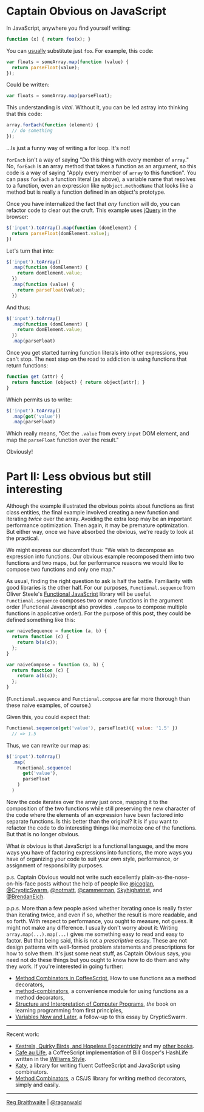 # Captain Obvious on JavaScript

In JavaScript, anywhere you find yourself writing:

```javascript
function (x) { return foo(x); }
```
  
You can [usually][awb] substitute just `foo`. For example, this code:

[awb]: http://www.wirfs-brock.com/allen/posts/166 "A JavaScript Optional Argument Hazard"

```javascript
var floats = someArray.map(function (value) {
  return parseFloat(value);
});
```
  
Could be written:

```javascript
var floats = someArray.map(parseFloat);
```
  
This understanding is *vital*. Without it, you can be led astray into thinking that this code:

```javascript
array.forEach(function (element) {
  // do something
});
```
  
...Is just a funny way of writing a for loop. It's not!

`forEach` isn't a way of saying "Do this thing with every member of `array`." No, `forEach` is an array method that takes a function as an argument, so this code is a way of saying "Apply every member of `array` to this function". You can pass `forEach` a function literal (as above), a variable name that resolves to a function, even an expression like `myObject.methodName` that looks like a method but is really a function defined in an object's prototype.

Once you have internalized the fact that *any* function will do, you can refactor code to clear out the cruft. This example uses [jQuery][j] in the browser:

[j]: http://jquery.org

```javascript
$('input').toArray().map(function (domElement) {
  return parseFloat(domElement.value);
})
```
  
Let's turn that into:

```javascript
$('input').toArray()
  .map(function (domElement) {
    return domElement.value;
  })
  .map(function (value) {
    return parseFloat(value);
  })
```
  
And thus:

```javascript
$('input').toArray()
  .map(function (domElement) {
    return domElement.value;
  })
  .map(parseFloat)
```
Once you get started turning function literals into other expressions, you can't stop. The next step on the road to addiction is using functions that return functions:

```javascript
function get (attr) {
  return function (object) { return object[attr]; }
}
```

Which permits us to write:

```javascript
$('input').toArray()
  .map(get('value'))
  .map(parseFloat)
```
  
Which really means, "Get the `.value` from every `input` DOM element, and map the `parseFloat` function over the result."

Obviously!

# Part II: Less obvious but still interesting

Although the example illustrated the obvious points about functions as first class entities, the final example involved creating a new function and iterating *twice* over the array. Avoiding the extra loop may be an important performance optimization. Then again, it may be premature optimization. But either way, once we have absorbed the obvious, we're ready to look at the practical. 

We might express our discomfort thus: "We wish to decompose an expression into functions. Our obvious example recomposed them into two functions and two maps, but for performance reasons we would like to compose two functions and only one map."

As usual, finding the right question to ask is half the battle. Familiarity with good libraries is the other half. For our purposes, `Functional.sequence` from Oliver Steele's [Functional JavaScript][fj] library will be useful. `Functional.sequence` composes two or more functions in the argument order (Functional Javascript also provides `.compose` to compose multiple functions in applicative order). For the purpose of this post, they could be defined something like this:

[fj]: http://osteele.com/sources/javascript/functional/

```javascript
var naiveSequence = function (a, b) {
  return function (c) { 
    return b(a(c));
  };
}

var naiveCompose = function (a, b) {
  return function (c) { 
    return a(b(c));
  };
}
```

(`Functional.sequence` and `Functional.compose` are far more thorough than these naive examples, of course.)

Given this, you could expect that:

```javascript
Functional.sequence(get('value'), parseFloat)({ value: '1.5' })
  // => 1.5
```

Thus, we can rewrite our map as:

```javascript
$('input').toArray()
  .map(
    Functional.sequence(
      get('value'),
      parseFloat
    )
  )
```

Now the code iterates over the array just once, mapping it to the composition of the two functions while still preserving the new character of the code where the elements of an expression have been factored into separate functions. Is this better than the original? It is if you want to refactor the code to do interesting things like memoize one of the functions. But that is no longer obvious.

What *is* obvious is that JavaScript is a functional language, and the more ways you have of factoring expressions into functions, the more ways you have of organizing your code to suit your own style, performance, or assignment of responsibility purposes.

p.s. Captain Obvious would not write such excellently plain-as-the-nose-on-his-face posts without the help of people like [@jcoglan](https://twitter.com/#!/jcoglan), [@CrypticSwarm](https://twitter.com/#!/CrypticSwarm), [@notmatt](https://twitter.com/#!/notmatt), [@cammerman](https://twitter.com/#!/cammerman), [Skyhighatrist](http://www.reddit.com/user/Skyhighatrist), and [@BrendanEich](https://twitter.com/#!/BrendanEich).

p.p.s. More than a few people asked whether iterating once is really faster than iterating twice, and even if so, whether the result is more readable, and so forth. With respect to performance, you ought to measure, not guess. It might not make any difference. I usually don't worry about it: Writing `array.map(...).map(...)` gives me something easy to read and easy to factor. But that being said, this is not a *prescriptive* essay. These are not design patterns with well-formed problem statements and prescriptions for how to solve them. It's just some neat stuff, as Captain Obvious says, you need not do these things but you ought to know how to do them and why they work. If you're interested in going further:

* [Method Combinators in CoffeeScript], How to use functions as a method decorators,
* [method-combinators], a convenience module for using functions as a method decorators,
* [Structure and Interpretation of Computer Programs][sicp], *the* book on learning programming from first principles,
* [Variables Now and Later][vnl], a follow-up to this essay by CrypticSwarm.

[pi]: https://developer.mozilla.org/en/JavaScript/Reference/Global_Objects/parseInt
[pf]: https://developer.mozilla.org/en/JavaScript/Reference/Global_Objects/parseFloat
[vnl]: http://crypticswarm.com/variables-now-and-later
[sicp]: http://mitpress.mit.edu/sicp/
[method-combinators]: https://github.com/raganwald/method-combinators
[Method Combinators in CoffeeScript]: https://github.com/raganwald/homoiconic/blob/master/2012/08/method-decorators-and-combinators-in-coffeescript.md#method-combinators-in-coffeescript

---

Recent work:

* [Kestrels, Quirky Birds, and Hopeless Egocentricity](http://leanpub.com/combinators) and my [other books](http://leanpub.com/u/raganwald).
* [Cafe au Life](http://recursiveuniver.se), a CoffeeScript implementation of Bill Gosper's HashLife written in the [Williams Style](https://github.com/raganwald/homoiconic/blob/master/2011/11/COMEFROM.md).
* [Katy](http://github.com/raganwald/Katy), a library for writing fluent CoffeeScript and JavaScript using combinators.
* [Method Combinators](https://github.com/raganwald/method-combinators), a CS/JS library for writing method decorators, simply and easily. 

---

[Reg Braithwaite](http://braythwayt.com) | [@raganwald](http://twitter.com/raganwald)